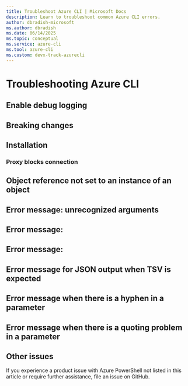 ```yaml
---
title: Troubleshoot Azure CLI | Microsoft Docs
description: Learn to troubleshoot common Azure CLI errors.
author: dbradish-microsoft
ms.author: dbradish
ms.date: 06/14/2025
ms.topic: conceptual
ms.service: azure-cli
ms.tool: azure-cli
ms.custom: devx-track-azurecli
---
```


# Troubleshooting Azure CLI

## Enable debug logging


## Breaking changes


## Installation

### Proxy blocks connection


## Object reference not set to an instance of an object

## Error message: unrecognized arguments

## Error message:


## Error message:


## Error message for JSON output when TSV is expected


## Error message when there is a hyphen in a parameter


## Error message when there is a quoting problem in a parameter


## Other issues

If you experience a product issue with Azure PowerShell not listed in this article or require further assistance, file an issue on GitHub.
